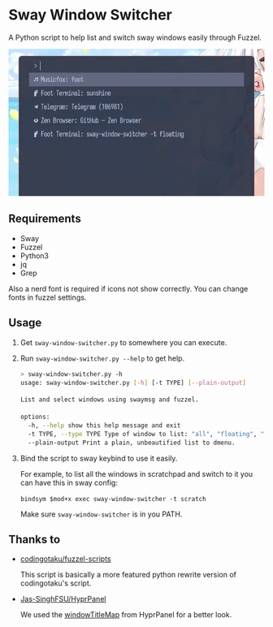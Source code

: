 # Sway Window Switcher

A Python script to help list and switch sway windows easily through Fuzzel.

![Screenshot-1](./assets/screenshot-1.webp)

## Requirements

- Sway
- Fuzzel
- Python3
- jq
- Grep

Also a nerd font is required if icons not show correctly. You can change fonts in fuzzel settings.

## Usage

1. Get `sway-window-switcher.py` to somewhere you can execute.

2. Run `sway-window-switcher.py --help` to get help.

   ```bash
   > sway-window-switcher.py -h
   usage: sway-window-switcher.py [-h] [-t TYPE] [--plain-output]

   List and select windows using swaymsg and fuzzel.

   options:
     -h, --help show this help message and exit
     -t TYPE, --type TYPE Type of window to list: "all", "floating", "scratch", or "regular". Defaults to "all".
     --plain-output Print a plain, unbeautified list to dmenu.
   ```

3. Bind the script to sway keybind to use it easily.

   For example, to list all the windows in scratchpad and switch to it you can have this in sway config:

   `bindsym $mod+x exec sway-window-switcher -t scratch`

   Make sure `sway-window-switcher` is in you PATH.

## Thanks to

- [codingotaku/fuzzel-scripts](https://codeberg.org/codingotaku/fuzzel-scripts)

  This script is basically a more featured python rewrite version of codingotaku's script.

- [Jas-SinghFSU/HyprPanel](https://github.com/Jas-SinghFSU/HyprPanel)

  We used the [windowTitleMap](https://github.com/Jas-SinghFSU/HyprPanel/blob/f4834ec308545d1ac27815e210e998f61c3435c8/modules/bar/window_title/index.ts#L15) from HyprPanel for a better look.
